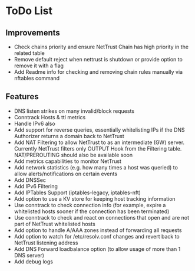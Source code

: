 # ToDo List

## Improvements

- Check chains priority and ensure NetTrust Chain has high priority in the related table
- Remove default reject when nettrust is shutdown or provide option to remove it with a flag
- Add Readme info for checking and removing chain rules manually via nftables command

## Features

- DNS listen strikes on many invalid/block requests
- Conntrack Hosts & ttl metrics
- Handle IPv6 also
- Add support for reverse queries, essentially whitelisting IPs if the DNS Authorizer returns a domain back to NetTrust
- Add NAT Filtering to allow NetTrust to as an intermediate (GW) server. Currently NetTrust filters only OUTPUT Hook from the Filtering table. NAT/PREROUTING should also be available soon
- Add metrics capabilities to monitor NetTrust
- Add network statistics (e.g. how many times a host was queried) to allow alerts/notifications on certain events
- Add DNSSec
- Add IPv6 Filtering
- Add IPTables Support (iptables-legacy, iptables-nft)
- Add option to use a KV store for keeping host tracking information
- Use conntrack to check connection info (for example, expire a whitelisted hosts sooner if the connection has been terminated)
- Use conntrack to check and react on connections that open and are not part of NetTrust whitelisted hosts
- Add option to handle A/AAA zones instead of forwarding all requests
- Add option to watch for /etc/resolv.conf changes and revert back to NetTrust listening address
- Add DNS Forward loadbalance option (to allow usage of more than 1 DNS server)
- Add debug logs
